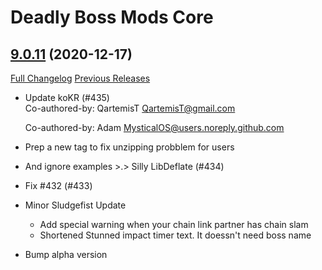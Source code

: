 # Deadly Boss Mods Core

## [9.0.11](https://github.com/DeadlyBossMods/DeadlyBossMods/tree/9.0.11) (2020-12-17)
[Full Changelog](https://github.com/DeadlyBossMods/DeadlyBossMods/compare/9.0.10...9.0.11) [Previous Releases](https://github.com/DeadlyBossMods/DeadlyBossMods/releases)

- Update koKR (#435)  
    Co-authored-by: QartemisT <QartemisT@gmail.com>  
    Co-authored-by: Adam <MysticalOS@users.noreply.github.com>  
- Prep a new tag to fix unzipping probblem for users  
- And ignore examples >.> Silly LibDeflate (#434)  
- Fix #432 (#433)  
- Minor Sludgefist Update  
     - Add special warning when your chain link partner has chain slam  
     - Shortened Stunned impact timer text. It doessn't need boss name  
- Bump alpha version  
